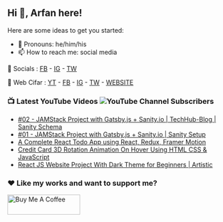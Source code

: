 ## Hi 👋, Arfan here!

Here are some ideas to get you started:

- 🌱 Pronouns: he/him/his
- 📫 How to reach me: social media

🤙 Socials : [FB][fb] - [IG][ig] - [TW][tw]

🏦 Web Cifar : [YT][wyt] - [FB][wcfb] - [IG][wcig] - [TW][wctw] - [WEBSITE][wcwebsite]

### 📺 Latest YouTube Videos ![YouTube Channel Subscribers](https://img.shields.io/youtube/channel/subscribers/UCdxaLo9ALJgXgOUDURRPGiQ?style=social)

<!-- YOUTUBE:START -->
- [#02 - JAMStack Project with Gatsby.js + Sanity.io | TechHub-Blog | Sanity Schema](https://www.youtube.com/watch?v=qk3IzFre_qI)
- [#01 - JAMStack Project with Gatsby.js + Sanity.io |  Sanity Setup](https://www.youtube.com/watch?v=xWM0usCfy5w)
- [A Complete React Todo App using React, Redux, Framer Motion](https://www.youtube.com/watch?v=W0Uf_xu350k)
- [Credit Card 3D Rotation Animation On Hover Using  HTML CSS &amp; JavaScript](https://www.youtube.com/watch?v=gvO3JTCevKc)
- [React JS Website Project With Dark Theme for Beginners | Artistic](https://www.youtube.com/watch?v=DTR2IbNBfPA)
<!-- YOUTUBE:END -->

### ♥ Like my works and want to support me?
<a href="https://www.buymeacoffee.com/shaifarfan08" target="_blank"><img src="https://cdn.buymeacoffee.com/buttons/v2/default-blue.png" alt="Buy Me A Coffee" style="height: 45px !important;width: 162.75px !important;" ></a>


[fb]: http://facebook.com/fb.shaifarfan08
[ig]: http://instagram.com/shaifarfan08
[tw]: http://twitter.com/shaifarfan08
[wcfb]: http://facebook.com/webcifar
[wcig]: http://instagram.com/web_cifar
[wctw]: http://twitter.com/webcifar
[wcwebsite]: http://webcifar.com
[wyt]: https://www.youtube.com/channel/UCdxaLo9ALJgXgOUDURRPGiQ
